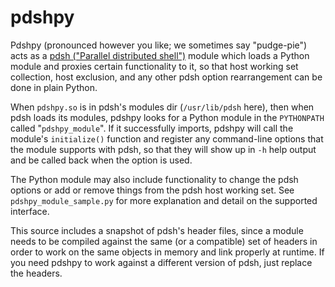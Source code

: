 pdshpy
======

Pdshpy (pronounced however you like; we sometimes say "pudge-pie") acts as a
[pdsh ("Parallel distributed shell")](https://code.google.com/p/pdsh/) module
which loads a Python module and proxies certain functionality to it, so that
host working set collection, host exclusion, and any other pdsh option
rearrangement can be done in plain Python.

When `pdshpy.so` is in pdsh's modules dir (`/usr/lib/pdsh` here), then when
pdsh loads its modules, pdshpy looks for a Python module in the `PYTHONPATH`
called "`pdshpy_module`". If it successfully imports, pdshpy will call the
module's `initialize()` function and register any command-line options that the
module supports with pdsh, so that they will show up in `-h` help output and be
called back when the option is used.

The Python module may also include functionality to change the pdsh options or
add or remove things from the pdsh host working set. See
`pdshpy_module_sample.py` for more explanation and detail on the supported
interface.

This source includes a snapshot of pdsh's header files, since a module needs to
be compiled against the same (or a compatible) set of headers in order to work
on the same objects in memory and link properly at runtime. If you need pdshpy
to work against a different version of pdsh, just replace the headers.
